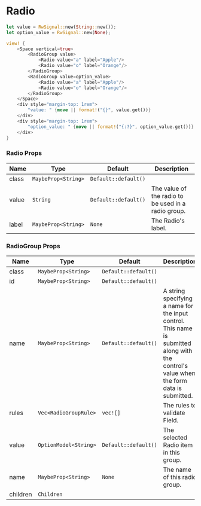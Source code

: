 # Radio

```rust demo
let value = RwSignal::new(String::new());
let option_value = RwSignal::new(None);

view! {
    <Space vertical=true>
        <RadioGroup value>
            <Radio value="a" label="Apple"/>
            <Radio value="o" label="Orange"/>
        </RadioGroup>
        <RadioGroup value=option_value>
            <Radio value="a" label="Apple"/>
            <Radio value="o" label="Orange"/>
        </RadioGroup>
    </Space>
    <div style="margin-top: 1rem">
        "value: " {move || format!("{}", value.get())}
    </div>
    <div style="margin-top: 1rem">
        "option_value: " {move || format!("{:?}", option_value.get())}
    </div>
}
```

### Radio Props

| Name  | Type                | Default              | Description                                         |
| ----- | ------------------- | -------------------- | --------------------------------------------------- |
| class | `MaybeProp<String>` | `Default::default()` |                                                     |
| value | `String`            | `Default::default()` | The value of the radio to be used in a radio group. |
| label | `MaybeProp<String>` | `None`               | The Radio's label.                                  |

### RadioGroup Props

| Name | Type | Default | Description |
| --- | --- | --- | --- |
| class | `MaybeProp<String>` | `Default::default()` |  |
| id | `MaybeProp<String>` | `Default::default()` |  |
| name | `MaybeProp<String>` | `Default::default()` | A string specifying a name for the input control. This name is submitted along with the control's value when the form data is submitted. |
| rules | `Vec<RadioGroupRule>` | `vec![]` | The rules to validate Field. |
| value | `OptionModel<String>` | `Default::default()` | The selected Radio item in this group. |
| name | `MaybeProp<String>` | `None` | The name of this radio group. |
| children | `Children` |  |  |
